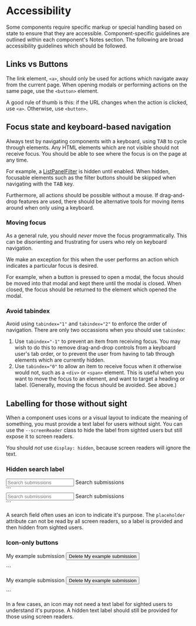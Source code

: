 # Accessibility

Some components require specific markup or special handling based on state to ensure that they are accessible. Component-specific guidelines are outlined within each component's Notes section. The following are broad accessibility guidelines which should be followed.

## Links vs Buttons

The link element, `<a>`, should only be used for actions which navigate away from the current page. When opening modals or performing actions on the same page, use the `<button>` element.

A good rule of thumb is this: if the URL changes when the action is clicked, use `<a>`. Otherwise, use `<button>`.

## Focus state and keyboard-based navigation

Always test by navigating components with a keyboard, using <kbd>TAB</kbd> to cycle through elements. Any HTML elements which are not visible should not receive focus. You should be able to see where the focus is on the page at any time.

For example, a [ListPanelFilter](/components/detail/list-panel--with-filter) is hidden until enabled. When hidden, focusable elements such as the filter buttons should be skipped when navigating with the <kbd>TAB</kbd> key.

Furthermore, all actions should be possible without a mouse. If drag-and-drop features are used, there should be alternative tools for moving items around when only using a keyboard.

### Moving focus

As a general rule, you should *never* move the focus programmatically. This can be disorienting and frustrating for users who rely on keyboard navigation.

We make an exception for this when the user performs an action which indicates a particular focus is desired.

For example, when a button is pressed to open a modal, the focus should be moved into that modal and kept there until the modal is closed. When closed, the focus should be returned to the element which opened the modal.

### Avoid tabindex

Avoid using `tabindex="1"` and `tabindex="2"` to enforce the order of navigation. There are only two occassions when you should use `tabindex`:

1. Use `tabindex="-1"` to prevent an item from receiving focus. You may wish to do this to remove drag-and-drop controls from a keyboard user's tab order, or to prevent the user from having to tab through elements which are currently hidden.
2. Use `tabindex="0"` to allow an item to receive focus when it otherwise would not, such as a `<div>` or `<span>` element. This is useful when you want to move the focus to an element, and want to target a heading or label. (Generally, moving the focus should be avoided. See above.)

## Labelling for those without sight

When a component uses icons or a visual layout to indicate the meaning of something, you must provide a text label for users without sight. You can use the `--screenReader` class to hide the label from sighted users but still expose it to screen readers.

You should _not_ use `display: hidden`, because screen readers will ignore the text.

### Hidden search label

<div class="pkpul-element">
	<div class="pkpul-element__preview">
		<div class="pkpul-accessible-search">
			<span class="fa fa-search"></span>
			<input id="searchInput" placeholder="Search submissions">
			<label for="searchInput" class="--screenReader">
				Search submissions
			</label>
		</div>
	</div>
```
<div class="pkpul-accessible-search">
	<span class="fa fa-search"></span>
	<input id="searchInput" placeholder="Search submissions">
	<label for="searchInput" class="--screenReader">
		Search submissions
	</label>
</div>
```
</div>

A search field often uses an icon to indicate it's purpose. The `placeholder` attribute can not be read by all screen readers, so a label is provided and then hidden from sighted users.

### Icon-only buttons

<div class="pkpul-element">
	<div class="pkpul-element__preview">
		<div class="pkpul-accessible-icon-only-button">
			<p>
				My example submission
				<button>
					<span class="fa fa-times"></span>
					<span class="--screenReader">Delete My example submission</span>
				</button>
			</p>
		</div>
	</div>
```
<div class="pkpul-accessible-icon-only-button">
	<p>
		My example submission
		<button>
			<span class="fa fa-times"></span>
			<span class="--screenReader">Delete My example submission</span>
		</button>
	</p>
</div>
```
</div>

In a few cases, an icon may not need a text label for sighted users to understand it's purpose. A hidden text label should still be provided for those using screen readers.
